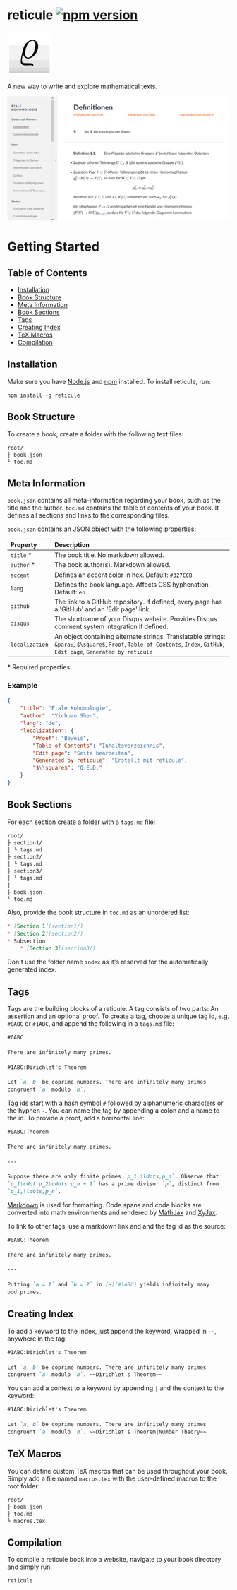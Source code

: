 # reticule [![npm version](https://badge.fury.io/js/reticule.svg)](https://badge.fury.io/js/reticule)

<img src="logo.png" width="100" height="100">

A new way to write and explore mathematical texts.

![Screenshot](screenshot.png)

# Getting Started

## Table of Contents

* [Installation](#installation)
* [Book Structure](#book-structure)
* [Meta Information](#meta-information)
* [Book Sections](#book-sections)
* [Tags](#tags)
* [Creating Index](#creating-index)
* [TeX Macros](#tex-macros)
* [Compilation](#compilation)

## Installation

Make sure you have [Node.js](https://nodejs.org/) and [npm](https://www.npmjs.com/) installed. To install reticule, run:

    npm install -g reticule

## Book Structure

To create a book, create a folder with the following text files:

    root/
    ├ book.json
    └ toc.md

## Meta Information

`book.json` contains all meta-information regarding your book, such as the title and the author. `toc.md` contains the table of contents of your book. It defines all sections and links to the corresponding files.

`book.json` contains an JSON object with the following properties:

Property               | Description
:----------------------|:---------------------------------------
`title` *              | The book title. No markdown allowed.
`author` *             | The book author(s). Markdown allowed.
`accent`               | Defines an accent color in hex. Default: `#327CCB`
`lang`                 | Defines the book language. Affects CSS hyphenation. Default: `en`
`github`               | The link to a GitHub repository. If defined, every page has a 'GitHub' and an 'Edit page' link.
`disqus`               | The shortname of your Disqus website. Provides Disqus comment system integration if defined.
`localization`         | An object containing alternate strings. Translatable strings: `&para;`, `$\square$`, `Proof`, `Table of Contents`, `Index`, `GitHub`, `Edit page`, `Generated by reticule`

\* Required properties

### Example

~~~json
{
    "title": "Étale Kohomologie",
    "author": "Yichuan Shen",
    "lang": "de",
    "localization": {
        "Proof": "Beweis",
        "Table of Contents": "Inhaltsverzeichnis",
        "Edit page": "Seite bearbeiten",
        "Generated by reticule": "Erstellt mit reticule",
        "$\\square$": "Q.E.D."
    }
}
~~~

## Book Sections

For each section create a folder with a `tags.md` file:

    root/
    ├ section1/
    │ └ tags.md
    ├ section2/
    │ └ tags.md
    ├ section3/
    │ └ tags.md
    │
    ├ book.json
    └ toc.md

Also, provide the book structure in `toc.md` as an unordered list:

~~~md
* [Section 1](section1/)
* [Section 2](section2/)
* Subsection
    * [Section 3](section3/)
~~~

Don't use the folder name `index` as it's reserved for the automatically generated index.

## Tags

Tags are the building blocks of a reticule. A tag consists of two parts: An assertion and an optional proof. To create a tag, choose a unique tag id, e.g. `#0ABC` or `#1ABC`, and append the following in a `tags.md` file:

~~~md
#0ABC

There are infinitely many primes.

#1ABC:Dirichlet's Theorem

Let `a, b` be coprime numbers. There are infinitely many primes
congruent `a` modulo `b`.
~~~

Tag ids start with a hash symbol `#` followed by alphanumeric characters or the hyphen `-`. You can name the tag by appending a colon and a name to the id. To provide a proof, add a horizontal line:

~~~md
#0ABC:Theorem

There are infinitely many primes.

---

Suppose there are only finite primes `p_1,\ldots,p_n`. Observe that
`p_1\cdot p_2\cdots p_n + 1` has a prime divisor `p`, distinct from
`p_1,\ldots,p_n`.
~~~

[Markdown](https://daringfireball.net/projects/markdown/) is used for formatting. Code spans and code blocks are converted into math environments and rendered by [MathJax](https://www.mathjax.org/) and [XyJax](http://sonoisa.github.io/xyjax/xyjax.html).

To link to other tags, use a markdown link and and the tag id as the source:

~~~md
#0ABC:Theorem

There are infinitely many primes.

---

Putting `a = 1` and `b = 2` in [~](#1ABC) yields infinitely many
odd primes.
~~~

## Creating Index

To add a keyword to the index, just append the keyword, wrapped in `~~`, anywhere in the tag:

~~~md
#1ABC:Dirichlet's Theorem

Let `a, b` be coprime numbers. There are infinitely many primes
congruent `a` modulo `b`. ~~Dirichlet's Theorem~~
~~~

You can add a context to a keyword by appending `|` and the context to the keyword:

~~~md
#1ABC:Dirichlet's Theorem

Let `a, b` be coprime numbers. There are infinitely many primes
congruent `a` modulo `b`. ~~Dirichlet's Theorem|Number Theory~~
~~~

## TeX Macros

You can define custom TeX macros that can be used throughout your book. Simply add a file named `macros.tex` with the user-defined macros to the root folder:

    root/
    ├ book.json
    ├ toc.md
    └ macros.tex

## Compilation

To compile a reticule book into a website, navigate to your book directory and simply run:

    reticule
